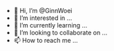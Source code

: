 - 👋 Hi, I’m @GinnWoei
- 👀 I’m interested in ...
- 🌱 I’m currently learning ...
- 💞️ I’m looking to collaborate on ...
- 📫 How to reach me ...

<!---
GinnWoei/GinnWoei is a ✨ special ✨ repository because its `README.md` (this file) appears on your GitHub profile.
You can click the Preview link to take a look at your changes.
--->
